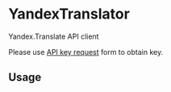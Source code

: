 # YandexTranslator

Yandex.Translate API client

Please use [API key request](https://tech.yandex.com/keys/get/?service=trnsl) form to obtain key.

## Usage
